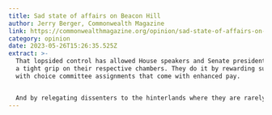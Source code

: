 ```yaml
---
title: Sad state of affairs on Beacon Hill
author: Jerry Berger, Commonwealth Magazine
link: https://commonwealthmagazine.org/opinion/sad-state-of-affairs-on-beacon-hill/
category: opinion
date: 2023-05-26T15:26:35.525Z
extract: >-
  That lopsided control has allowed House speakers and Senate presidents to hold
  a tight grip on their respective chambers. They do it by rewarding supporters
  with choice committee assignments that come with enhanced pay.


  And by relegating dissenters to the hinterlands where they are rarely heard from again.
---
```

